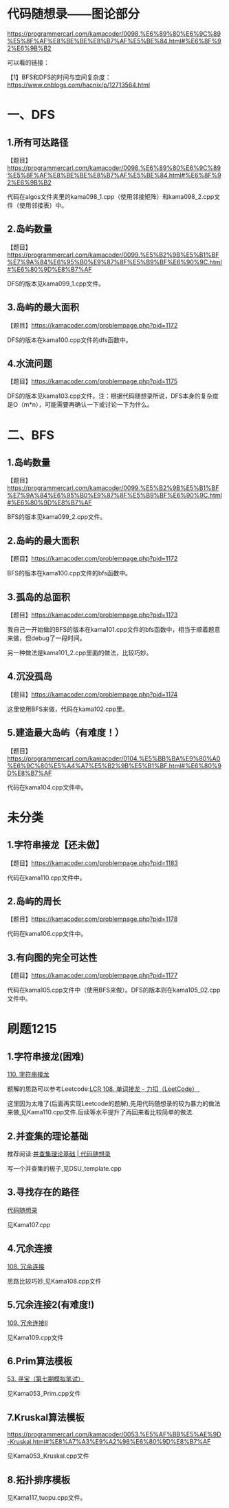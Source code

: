 # 代码随想录——图论部分

https://programmercarl.com/kamacoder/0098.%E6%89%80%E6%9C%89%E5%8F%AF%E8%BE%BE%E8%B7%AF%E5%BE%84.html#%E6%8F%92%E6%9B%B2

可以看的链接：

【1】BFS和DFS的时间与空间复杂度：https://www.cnblogs.com/hacnix/p/12713564.html

# 一、DFS

## 1.所有可达路径

【题目】https://programmercarl.com/kamacoder/0098.%E6%89%80%E6%9C%89%E5%8F%AF%E8%BE%BE%E8%B7%AF%E5%BE%84.html#%E6%8F%92%E6%9B%B2

代码在algos文件夹里的kama098_1.cpp（使用邻接矩阵）和kama098_2.cpp文件（使用邻接表）中。



## 2.岛屿数量

【题目】https://programmercarl.com/kamacoder/0099.%E5%B2%9B%E5%B1%BF%E7%9A%84%E6%95%B0%E9%87%8F%E5%B9%BF%E6%90%9C.html#%E6%80%9D%E8%B7%AF

DFS的版本见kama099_1.cpp文件。



## 3.岛屿的最大面积

【题目】https://kamacoder.com/problempage.php?pid=1172

DFS的版本在kama100.cpp文件的dfs函数中。



## 4.水流问题

【题目】https://kamacoder.com/problempage.php?pid=1175

DFS的版本见kama103.cpp文件。注：根据代码随想录所说，DFS本身的复杂度是O（m*n），可能需要再确认一下或讨论一下为什么。



# 二、BFS

## 1.岛屿数量

【题目】https://programmercarl.com/kamacoder/0099.%E5%B2%9B%E5%B1%BF%E7%9A%84%E6%95%B0%E9%87%8F%E5%B9%BF%E6%90%9C.html#%E6%80%9D%E8%B7%AF

BFS的版本见kama099_2.cpp文件。



## 2.岛屿的最大面积

【题目】https://kamacoder.com/problempage.php?pid=1172

BFS的版本在kama100.cpp文件的bfs函数中。



## 3.孤岛的总面积

【题目】https://kamacoder.com/problempage.php?pid=1173

我自己一开始做的BFS的版本在kama101.cpp文件的bfs函数中，相当于顺着题意来做，但debug了一段时间。

另一种做法是kama101_2.cpp里面的做法，比较巧妙。



## 4.沉没孤岛

【题目】https://kamacoder.com/problempage.php?pid=1174

这里使用BFS来做，代码在kama102.cpp里。



## 5.建造最大岛屿（有难度！）

【题目】https://programmercarl.com/kamacoder/0104.%E5%BB%BA%E9%80%A0%E6%9C%80%E5%A4%A7%E5%B2%9B%E5%B1%BF.html#%E6%80%9D%E8%B7%AF

代码在kama104.cpp文件中。



# 未分类

## 1.字符串接龙【还未做】

【题目】https://kamacoder.com/problempage.php?pid=1183

代码在kama110.cpp文件中。



## 2.岛屿的周长

【题目】https://kamacoder.com/problempage.php?pid=1178

代码在kama106.cpp文件中。



## 3.有向图的完全可达性

【题目】https://kamacoder.com/problempage.php?pid=1177

代码在kama105.cpp文件中（使用BFS来做）。DFS的版本则在kama105_02.cpp文件中。



# 刷题1215



## 1.字符串接龙(困难)

[110. 字符串接龙](https://kamacoder.com/problempage.php?pid=1183)

题解的思路可以参考Leetcode:[LCR 108. 单词接龙 - 力扣（LeetCode）](https://leetcode.cn/problems/om3reC/solutions/1036326/dan-ci-yan-bian-by-leetcode-solution-8v7s/),

这里因为太难了(后面再实现Leetcode的题解),先用代码随想录的较为暴力的做法来做,见Kama110.cpp文件.后续等水平提升了再回来看比较简单的做法.



## 2.并查集的理论基础

推荐阅读:[并查集理论基础 | 代码随想录](https://programmercarl.com/kamacoder/图论并查集理论基础.html#路径压缩)

写一个并查集的板子,见DSU_template.cpp



## 3.寻找存在的路径

[代码随想录](https://programmercarl.com/kamacoder/0107.寻找存在的路径.html#思路)

见Kama107.cpp



## 4.冗余连接

[108. 冗余连接](https://kamacoder.com/problempage.php?pid=1181)

思路比较巧妙,见Kama108.cpp文件



## 5.冗余连接2(有难度!)

[109. 冗余连接II](https://kamacoder.com/problempage.php?pid=1182)

见Kama109.cpp文件



## 6.Prim算法模板

[53. 寻宝（第七期模拟笔试）](https://kamacoder.com/problempage.php?pid=1053)

见Kama053_Prim.cpp文件



## 7.Kruskal算法模板

https://programmercarl.com/kamacoder/0053.%E5%AF%BB%E5%AE%9D-Kruskal.html#%E8%A7%A3%E9%A2%98%E6%80%9D%E8%B7%AF

见Kama053_Kruskal.cpp文件



## 8.拓扑排序模板

见Kama117_tuopu.cpp文件。

